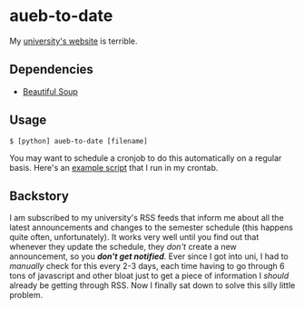 # aueb-to-date

My [university's website](https://aueb.gr) is terrible.

## Dependencies

* [Beautiful Soup][1]

## Usage

```
$ [python] aueb-to-date [filename]
```
You may want to schedule a cronjob to do this automatically on a regular basis.
Here's an [example script][2] that I run in my crontab.

## Backstory

I am subscribed to my university's RSS feeds that inform me about all the
latest announcements and changes to the semester schedule (this happens quite
often, unfortunately). It works very well until you find out that whenever they
update the schedule, they *don't* create a new announcement, so you ***don't
get notified***. Ever since I got into uni, I had to *manually* check for this
every 2-3 days, each time having to go through 6 tons of javascript and other
bloat just to get a piece of information I *should* already be getting through
RSS. Now I finally sat down to solve this silly little problem.

[1]: https://beautiful-soup-4.readthedocs.io/en/latest/#
[2]: https://github.com/pFragga/dotfiles/blob/master/scripts/.scripts/get_semester

